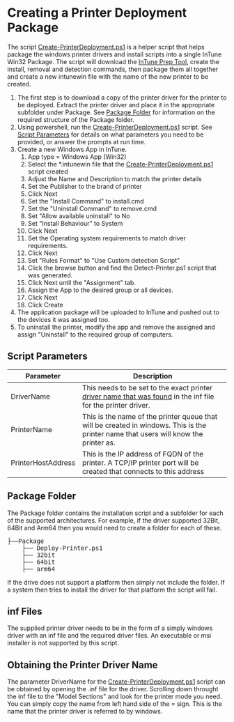 # Creating a Printer Deployment Package
The script [Create-PrinterDeployment.ps1](Create-PrinterDeployment.ps1) is a helper script that helps package the windows printer drivers and install scripts into a single InTune Win32 Package. The script will download the [InTune Prep Tool](https://github.com/microsoft/Microsoft-Win32-Content-Prep-Tool), create the install, removal and detection commands, then package them all together and create a new intunewin file with the name of the new printer to be created.

1. The first step is to download a copy of the printer driver for the printer to be deployed. Extract the printer driver and place it in the appropriate subfolder under Package. See [Package Folder](#package-folder) for information on the required structure of the Package folder.
2. Using powershell, run the [Create-PrinterDeployment.ps1](Create-PrinterDeployment.ps1) script. See [Script Parameters](#script-parameters) for details on what parameters you need to be provided, or answer the prompts at run time.
3. Create a new Windows App in InTune.
    1. App type = Windows App (Win32)
    2. Select the *.intunewin file that the [Create-PrinterDeployment.ps1](Create-PrinterDeployment.ps1) script created
    3. Adjust the Name and Description to match the printer details
    4. Set the Publisher to the brand of printer
    5. Click Next
    6. Set the "Install Command" to install.cmd
    7. Set the "Uninstall Command" to remove.cmd
    8. Set "Allow available uninstall" to No
    9. Set "Install Behaviour" to System
    10. Click Next
    11. Set the Operating system requirements to match driver requirements.
    12. Click Next
    13. Set "Rules Format" to "Use Custom detection Script"
    14. Click the browse button and find the Detect-Printer.ps1 script that was generated.
    15. Click Next until the "Assignment" tab.
    16. Assign the App to the desired group or all devices.
    17. Click Next
    18. Click Create
4. The application package will be uploaded to InTune and pushed out to the devices it was assigned too.
5. To uninstall the printer, modify the app and remove the assigned and assign "Uninstall" to the required group of computers.



## Script Parameters
| Parameter | Description |
| --------- | ----------- |
| DriverName | This needs to be set to the exact printer [driver name that was found](#obtaining-the-printer-driver-name) in the inf file for the printer driver. |
| PrinterName | This is the name of the printer queue that will be created in windows. This is the printer name that users will know the printer as. |
| PrinterHostAddress | This is the IP address of FQDN of the printer. A TCP/IP printer port will be created that connects to this address |

## Package Folder
The Package folder contains the installation script and a subfolder for each of the supported architectures. For example, if the driver supported 32Bit, 64Bit and Arm64 then you would need to create a folder for each of these.

<pre>
├──Package
    ├── Deploy-Printer.ps1
    ├── 32bit
    ├── 64bit
    ├── arm64
</pre>

If the drive does not support a platform then simply not include the folder. If a system then tries to install the driver for that platform the script will fail.

## inf Files
The supplied printer driver needs to be in the form of a simply windows driver with an inf file and the required driver files. An executable or msi installer is not supported by this script.

## Obtaining the Printer Driver Name
The parameter DriverName for the [Create-PrinterDeployment.ps1](Create-PrinterDeployment.ps1) script can be obtained by opening the .inf file for the driver. Scrolling down throught the inf file to the "Model Sections" and look for the printer mode you need. You can simply copy the name from left hand side of the = sign. This is the name that the printer driver is referred to by windows.

